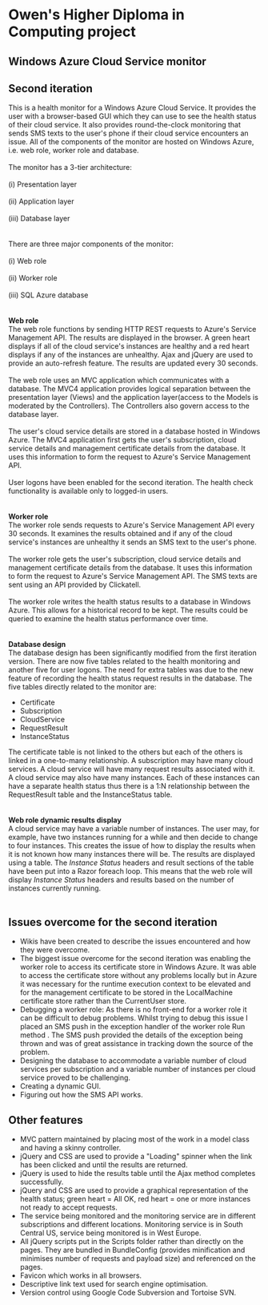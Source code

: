 # Owen's Higher Diploma in Computing project #
## Windows Azure Cloud Service monitor ##
## Second iteration ##
This is a health monitor for a Windows Azure Cloud Service. It provides the user with a browser-based GUI which they can use to see the health status of their cloud service. It also provides round-the-clock monitoring that sends SMS texts to the user's phone if their cloud service encounters an issue. All of the components of the monitor are hosted on Windows Azure, i.e. web role, worker role and database.
<br><br>The monitor has a 3-tier architecture:<br>
<br>(i) Presentation layer<br>
<br>(ii) Application layer<br>
<br>(iii) Database layer<br>
<br><br>There are three major components of the monitor:<br>
<br>(i) Web role<br>
<br>(ii) Worker role<br>
<br>(iii) SQL Azure database<br>
<br><br><b>Web role</b>
<br>The web role functions by sending HTTP REST requests to Azure's Service Management API. The results are displayed in the browser. A green heart displays if all of the cloud service's instances are healthy and a red heart displays if any of the instances are unhealthy. Ajax and jQuery are used to provide an auto-refresh feature. The results are updated every 30 seconds.<br>
<br>The web role uses an MVC application which communicates with a database. The MVC4 application provides logical separation between the presentation layer (Views) and the application layer(access to the Models is moderated by the Controllers). The Controllers also govern access to the database layer.<br>
<br>The user's cloud service details are stored in a database hosted in Windows Azure. The MVC4 application first gets the user's subscription, cloud service details and management certificate details from the database. It uses this information to form the request to Azure's Service Management API.<br>
<br>User logons have been enabled for the second iteration. The health check functionality is available only to logged-in users.<br>
<br><br><b>Worker role</b>
<br>The worker role sends requests to Azure's Service Management API every 30 seconds. It examines the results obtained and if any of the cloud service's instances are unhealthy it sends an SMS text to the user's phone.<br>
<br>The worker role gets the user's subscription, cloud service details and management certificate details from the database. It uses this information to form the request to Azure's Service Management API. The SMS texts are sent using an API provided by Clickatell.<br>
<br>The worker role writes the health status results to a database in Windows Azure. This allows for a historical record to be kept. The results could be queried to examine the health status performance over time.<br>
<br><br><b>Database design</b>
<br>The database design has been significantly modified from the first iteration version. There are now five tables related to the health monitoring and another five for user logons. The need for extra tables was due to the new feature of recording the health status request results in the database. The five tables directly related to the monitor are:<br>
<ul><li>Certificate<br>
</li><li>Subscription<br>
</li><li>CloudService<br>
</li><li>RequestResult<br>
</li><li>InstanceStatus</li></ul>

The certificate table is not linked to the others but each of the others is linked in a one-to-many relationship. A subscription may have many cloud services. A cloud service will have many request results associated with it. A cloud service may also have many instances. Each of these instances can have a separate health status thus there is a 1:N relationship between the RequestResult table and the InstanceStatus table.<br>
<br><br><b>Web role dynamic results display</b>
<br>A cloud service may have a variable number of instances. The user may, for example, have two instances running for a while and then decide to change to four instances. This creates the issue of how to display the results when it is not known how many instances there will be. The results are displayed using a table. The <i>Instance</i> <i>Status</i> headers and result sections of the table have been put into a Razor foreach loop. This means that the web role will display <i>Instance</i> <i>Status</i> headers and results based on the number of instances currently running.<br>
<br>
<h2>Issues overcome for the second iteration</h2>
<ul><li>Wikis have been created to describe the issues encountered and how they were overcome.<br>
</li><li>The biggest issue overcome for the second iteration was enabling the worker role to access its certificate store in Windows Azure. It was able to access the certificate store without any problems locally but in Azure it was necessary for the runtime execution context to be elevated and for the management certificate to be stored in the LocalMachine certificate store rather than the CurrentUser store.<br>
</li><li>Debugging a worker role: As there is no front-end for a worker role it can be difficult to debug problems. Whilst trying to debug this issue I placed an SMS push in the exception handler of the worker role Run method . The SMS push provided the details of the exception being thrown and was of great assistance in tracking down the source of the problem.<br>
</li><li>Designing the database to accommodate a variable number of cloud services per subscription and a variable number of instances per cloud service proved to be challenging.<br>
</li><li>Creating a dynamic GUI.<br>
</li><li>Figuring out how the SMS API works.</li></ul>

<h2>Other features</h2>
<ul><li>MVC pattern maintained by placing most of the work in a model class and having a skinny controller.<br>
</li><li>jQuery and CSS are used to provide a "Loading" spinner when the link has been clicked and until the results are returned.<br>
</li><li>jQuery is used to hide the results table until the Ajax method completes successfully.<br>
</li><li>jQuery and CSS are used to provide a graphical representation of the health status; green heart = All OK, red heart = one or more instances not ready to accept requests.<br>
</li><li>The service being monitored and the monitoring service are in different subscriptions and different locations. Monitoring service is in South Central US, service being monitored is in West Europe.<br>
</li><li>All jQuery scripts put in the Scripts folder rather than directly on the pages. They are bundled in BundleConfig (provides minification and minimises number of requests and payload size) and referenced on the pages.<br>
</li><li>Favicon which works in all browsers.<br>
</li><li>Descriptive link text used for search engine optimisation.<br>
</li><li>Version control using Google Code Subversion and Tortoise SVN.</li></ul>
